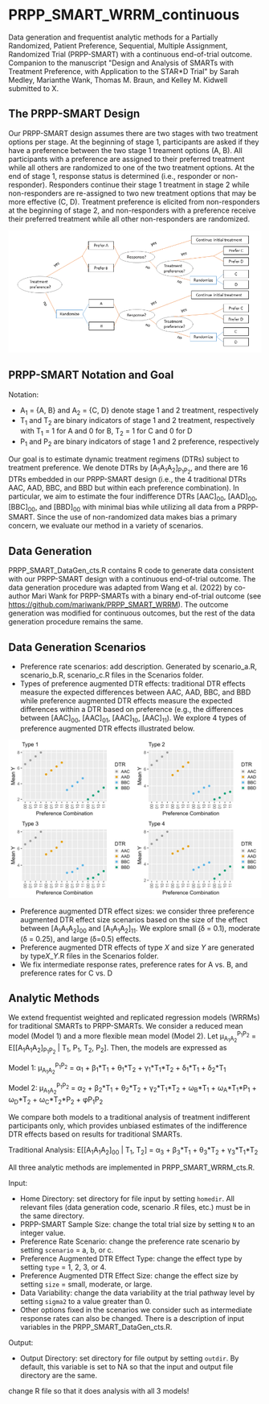 # PRPP_SMART_WRRM_continuous
Data generation and frequentist analytic methods for a Partially Randomized, Patient Preference, Sequential, Multiple Assignment, Randomized Trial (PRPP-SMART) with a continuous end-of-trial outcome. 
Companion to the manuscript "Design and Analysis of SMARTs with Treatment Preference, with Application to the STAR*D Trial" by Sarah Medley, Marianthe Wank, Thomas M. Braun, and Kelley M. Kidwell submitted to X.

## The PRPP-SMART Design
Our PRPP-SMART design assumes there are two stages with two treatment options per stage. At the beginning of stage 1, participants are asked if they have a preference between the two stage 1 treament options (A, B). All participants with a preference are assigned to their preferred treatment while all others are randomized to one of the two treatment options. At the end of stage 1, response status is determined (i.e., responder or non-responder). Responders continue their stage 1 treatment in stage 2 while non-responders are re-assigned to two new treatment options that may be more effective (C, D). Treatment preference is elicited from non-responders at the beginning of stage 2, and non-responders with a preference receive their preferred treatment while all other non-responders are randomized. 

![](Images/PRPP_SMART.png)

## PRPP-SMART Notation and Goal
Notation:
- A<sub>1</sub> = {A, B} and A<sub>2</sub> = {C, D} denote stage 1 and 2 treatment, respectively
- T<sub>1</sub> and T<sub>2</sub> are binary indicators of stage 1 and 2 treatment, respectively with T<sub>1</sub> = 1 for A and 0 for B, T<sub>2</sub> = 1 for C and 0 for D
- P<sub>1</sub> and P<sub>2</sub> are binary indicators of stage 1 and 2 preference, respectively

Our goal is to estimate dynamic treatment regimens (DTRs) subject to treatment preference. We denote DTRs by [A<sub>1</sub>A<sub>1</sub>A<sub>2</sub>]<sub>P<sub>1</sub>P<sub>2</sub></sub>, and there are 16 DTRs embedded in our PRPP-SMART design (i.e., the 4 traditional DTRs AAC, AAD, BBC, and BBD but within each preference combination). In particular, we aim to estimate the four indifference DTRs [AAC]<sub>00</sub>, [AAD]<sub>00</sub>, [BBC]<sub>00</sub>, and [BBD]<sub>00</sub> with minimal bias while utilizing all data from a PRPP-SMART. Since the use of non-randomized data makes bias a primary concern, we evaluate our method in a variety of scenarios. 

## Data Generation
PRPP_SMART_DataGen_cts.R contains R code to generate data consistent with our PRPP-SMART design with a continuous end-of-trial outcome. The data generation procedure was adapted from Wang et al. (2022) by co-author Mari Wank for PRPP-SMARTs with a binary end-of-trial outcome (see https://github.com/mariwank/PRPP_SMART_WRRM). The outcome generation was modified for continuous outcomes, but the rest of the data generation procedure remains the same. 

## Data Generation Scenarios
- Preference rate scenarios: add description. Generated by scenario_a.R, scenario_b.R, scenario_c.R files in the Scenarios folder.
- Types of preference augmented DTR effects: traditional DTR effects measure the expected differences between AAC, AAD, BBC, and BBD while preference augmented DTR effects measure the expected differences within a DTR based on preference (e.g., the differences between [AAC]<sub>00</sub>, [AAC]<sub>01</sub>, [AAC]<sub>10</sub>, [AAC]<sub>11</sub>). We explore 4 types of preference augmented DTR effects illustrated below.

![](Images/preference_plot_moderate.png)

- Preference augmented DTR effect sizes: we consider three preference augmented DTR effect size scenarios based on the size of the effect between [A<sub>1</sub>A<sub>1</sub>A<sub>2</sub>]<sub>00</sub> and [A<sub>1</sub>A<sub>1</sub>A<sub>2</sub>]<sub>11</sub>. We explore small (&delta; = 0.1), moderate (&delta; = 0.25), and large (&delta;=0.5) effects.
- Preference augmented DTR effects of type *X* and size *Y* are generated by type*X*_*Y*.R files in the Scenarios folder.
- We fix intermediate response rates, preference rates for A vs. B, and preference rates for C vs. D 

## Analytic Methods
We extend frequentist weighted and replicated regression models (WRRMs) for traditional SMARTs to PRPP-SMARTs. We consider a reduced mean model (Model 1) and a more flexible mean model (Model 2). Let &mu;<sub>A<sub>1</sub>A<sub>2</sub></sub><sup>P<sub>1</sub>P<sub>2</sub></sup> = E[[A<sub>1</sub>A<sub>1</sub>A<sub>2</sub>]<sub>P<sub>1</sub>P<sub>2</sub></sub> | T<sub>1</sub>, P<sub>1</sub>, T<sub>2</sub>, P<sub>2</sub>]. Then, the models are expressed as

Model 1: &mu;<sub>A<sub>1</sub>A<sub>2</sub></sub><sup>P<sub>1</sub>P<sub>2</sub></sup> = &alpha;<sub>1</sub> + &beta;<sub>1</sub>*T<sub>1</sub> + &theta;<sub>1</sub>*T<sub>2</sub> + &gamma;<sub>1</sub>*T<sub>1</sub>*T<sub>2</sub> + &delta;<sub>1</sub>*T<sub>1</sub> + &delta;<sub>2</sub>*T<sub>1</sub>

Model 2: &mu;<sub>A<sub>1</sub>A<sub>2</sub></sub><sup>P<sub>1</sub>P<sub>2</sub></sup> = &alpha;<sub>2</sub> + &beta;<sub>2</sub>*T<sub>1</sub> + &theta;<sub>2</sub>*T<sub>2</sub> + &gamma;<sub>2</sub>*T<sub>1</sub>*T<sub>2</sub> + &omega;<sub>B</sub>*T<sub>1</sub> + &omega;<sub>A</sub>*T<sub>1</sub>*P<sub>1</sub> + &omega;<sub>D</sub>*T<sub>2</sub> + &omega;<sub>C</sub>*T<sub>2</sub>*P<sub>2</sub> + &phi;P<sub>1</sub>P<sub>2</sub>

We compare both models to a traditional analysis of treatment indifferent participants only, which provides unbiased estimates of the indifference DTR effects based on results for traditional SMARTs.

Traditional Analysis: E[[A<sub>1</sub>A<sub>1</sub>A<sub>2</sub>]<sub>00</sub> | T<sub>1</sub>, T<sub>2</sub>] = &alpha;<sub>3</sub> + &beta;<sub>3</sub>*T<sub>1</sub> + &theta;<sub>3</sub>*T<sub>2</sub> + &gamma;<sub>3</sub>*T<sub>1</sub>*T<sub>2</sub>

All three analytic methods are implemented in PRPP_SMART_WRRM_cts.R. 

Input:
- Home Directory: set directory for file input by setting ```homedir```. All relevant files (data generation code, scenario .R files, etc.) must be in the same directory.
- PRPP-SMART Sample Size: change the total trial size by setting ```N``` to an integer value.
- Preference Rate Scenario: change the preference rate scenario by setting ```scenario``` = a, b, or c.
- Preference Augmented DTR Effect Type: change the effect type by setting ```type``` = 1, 2, 3, or 4.
- Preference Augmented DTR Effect Size: change the effect size by setting ```size``` = small, moderate, or large.
- Data Variability: change the data variability at the trial pathway level by setting ```sigma2``` to a value greater than 0.
- Other options fixed in the scenarios we consider such as intermediate response rates can also be changed. There is a description of input variables in the PRPP_SMART_DataGen_cts.R. 

Output:
- Output Directory: set directory for file output by setting ```outdir```. By default, this variable is set to NA so that the input and output file directory are the same.

  
change R file so that it does analysis with all 3 models!
